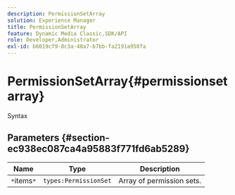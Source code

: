 ```yaml
---
description: PermissionSetArray
solution: Experience Manager
title: PermissionSetArray
feature: Dynamic Media Classic,SDK/API
role: Developer,Administrator
exl-id: b6019cf9-8c3a-48a7-b7bb-fa2191a958fa
---
```

# PermissionSetArray{#permissionsetarray}

 Syntax 

## Parameters {#section-ec938ec087ca4a95883f771fd6ab5289}

|  Name  | Type  | Description  |
|---|---|---|
|  `*`items`*`  | `types:PermissionSet`  | Array of permission sets.  |
